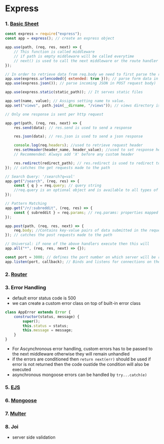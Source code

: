# Express

### 1. [Basic Sheet](https://quickref.me/express)

```js
const express = require("express");
const app = express(); // create an express object

app.use(path, (req, res, next) => {
    // This function is called middleware
    // if path is empty middleware will be called everytime
    // next() is used to call the next middleware or the route handler
});

// In order to retrieve data from req.body we need to first parse the request object
app.use(express.urlencoded({ extended: true })); // parse form data in POST request body)
app.use(express.json()); // parse incoming JSON in POST request body)

app.use(express.static(static_path)); // It serves static files

app.set(name, value); // Assigns setting name to value.
app.set("views", path.join(__dirname, "/views")); // views directory is publically accessed by other js files, used to store static assets

// Only one response is sent per http request

app.get(path, (req, res, next) => {
    res.send(data); // res.send is used to send a response

    res.json(data); // res.json is used to send a json response

    console.log(req.headers); //used to retrieve request header
    res.setHeader(header_name, header_value); //used to set response header
    // Recommended: Always add 'X' before any custom header

    res.redirect(redirect_path); // res.redirect is used to redirect to another link
}); // catches the get requests made to the path

// Search Query: '/search?q=val'
app.get("/search", (req, res) => {
    const { q } = req.query; // query string
    //req.query is an optional object and is available to all types of http methods
});

// Pattern Matching
app.get("/r/:subreddit", (req, res) => {
    const { subreddit } = req.params; // req.params: properties mapped to the named route
});

app.post(path, (req, res, next) => {
    req.body; //Contains key-value pairs of data submitted in the request body. By default, it is undefined, and is populated, it can be accessed with all routers except 'get'
}); // catches the post requests made to the path

// Universal: if none of the above handlers execute then this will
app.all("*", (req, res, next) => {});

const port = 3000; // defines the port number on which server will be running
app.listen(port, callback); // Binds and listens for connections on the specified port,
```

### 2. [Router](Router.md)

### 3. Error Handling

-   default error status code is 500
-   we can create a custom error class on top of built-in error class

```js
class AppError extends Error {
    constructor(status, message) {
        super();
        this.status = status;
        this.message = message;
    }
}
```

-   For Ascynchronous error handling, custom errors has to be passed to the next middleware otherwise they will remain unhandled
-   if the errors are conditioned then `return next(err)` should be used if error is not returned then the code oustide the condition will also be executed
-   asynchronous mongoose errors can be handled by `try...catch(e)`

### 5. [EJS](EJS.md)

### 6. [Mongoose](Mongoose.md)

### 7. [Multer](Multer.md)

### 8. Joi

-   server side validation
